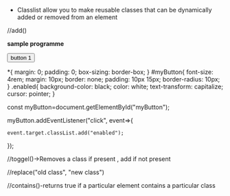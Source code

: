 - Classlist allow you to make reusable classes that can be dynamically added or removed from an element

//add()

**sample programme**

 <button id="myButton">button 1 </button>

 *{
    margin: 0;
    padding: 0;
    box-sizing: border-box;
}
#myButton{
    font-size: 4rem;
    margin: 10px;
    border: none;
    padding: 10px 15px;
    border-radius: 10px;
}
.enabled{
    background-color: black;
    color: white;
    text-transform: capitalize;
    cursor: pointer;
}

const myButton=document.getElementById("myButton");

myButton.addEventListener("click", event=>{

    event.target.classList.add("enabled");
});

//toggel()->Removes a class if present , add if not present

//replace("old class", "new class")

//contains()-returns true if a particular element contains a particular class

